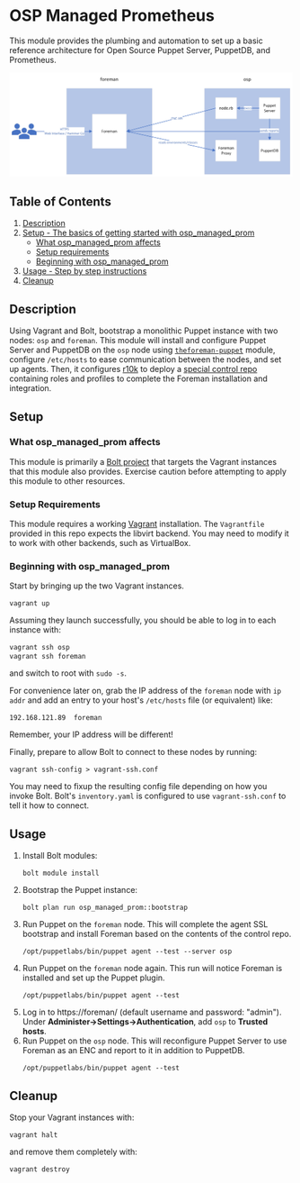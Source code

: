 # OSP Managed Prometheus

This module provides the plumbing and automation to set up a basic reference
architecture for Open Source Puppet Server, PuppetDB, and Prometheus.

![Workshop Architecture](.architecture.png)

## Table of Contents

1. [Description](#description)
1. [Setup - The basics of getting started with osp_managed_prom](#setup)
    * [What osp_managed_prom affects](#what-osp_managed_prom-affects)
    * [Setup requirements](#setup-requirements)
    * [Beginning with osp_managed_prom](#beginning-with-osp_managed_prom)
1. [Usage - Step by step instructions](#usage)
1. [Cleanup](#cleanup)
<!-- 1. [Limitations - OS compatibility, etc.](#limitations) -->
<!-- 1. [Development - Guide for contributing to the module](#development) -->

## Description

Using Vagrant and Bolt, bootstrap a monolithic Puppet instance with two nodes:
`osp` and `foreman`. This module will install and configure Puppet Server and
PuppetDB on the `osp` node using
[`theforeman-puppet`](https://forge.puppet.com/modules/theforeman/puppet/readme)
module, configure `/etc/hosts` to ease communication between the nodes, and set
up agents. Then, it configures [r10k](https://github.com/puppetlabs/r10k) to
deploy a [special control
repo](https://github.com/jameslikeslinux/osp-managed-prom-control-repo.git) containing
roles and profiles to complete the Foreman installation and integration.

## Setup

### What osp_managed_prom affects

This module is primarily a [Bolt
project](https://www.puppet.com/docs/bolt/latest/bolt.html) that targets the
Vagrant instances that this module also provides. Exercise caution before
attempting to apply this module to other resources.

### Setup Requirements

This module requires a working [Vagrant](https://www.vagrantup.com/)
installation. The `Vagrantfile` provided in this repo expects the libvirt
backend. You may need to modify it to work with other backends, such as
VirtualBox.

### Beginning with osp_managed_prom

Start by bringing up the two Vagrant instances.

```
vagrant up
```

Assuming they launch successfully, you should be able to log in to each
instance with:

```
vagrant ssh osp
vagrant ssh foreman
```

and switch to root with `sudo -s`.

For convenience later on, grab the IP address of the `foreman` node with `ip
addr` and add an entry to your host's `/etc/hosts` file (or equivalent) like:

```
192.168.121.89	foreman
```

Remember, your IP address will be different!

Finally, prepare to allow Bolt to connect to these nodes by running:

```
vagrant ssh-config > vagrant-ssh.conf
```

You may need to fixup the resulting config file depending on how you invoke
Bolt. Bolt's `inventory.yaml` is configured to use `vagrant-ssh.conf` to tell
it how to connect.

## Usage

1. Install Bolt modules:
    ```
    bolt module install
    ```
2. Bootstrap the Puppet instance:
    ```
    bolt plan run osp_managed_prom::bootstrap
    ```
3. Run Puppet on the `foreman` node. This will complete the agent SSL bootstrap
   and install Foreman based on the contents of the control repo.
    ```
    /opt/puppetlabs/bin/puppet agent --test --server osp
    ```
4. Run Puppet on the `foreman` node again. This run will notice Foreman is
   installed and set up the Puppet plugin.
    ```
    /opt/puppetlabs/bin/puppet agent --test
    ```
5. Log in to https://foreman/ (default username and password: "admin"). Under
   **Administer→Settings→Authentication**, add `osp` to **Trusted hosts**.
6. Run Puppet on the `osp` node. This will reconfigure Puppet Server to use
   Foreman as an ENC and report to it in addition to PuppetDB.
    ```
    /opt/puppetlabs/bin/puppet agent --test
    ```

## Cleanup

Stop your Vagrant instances with:

```
vagrant halt
```

and remove them completely with:

```
vagrant destroy
```

<!--
## Limitations

In the Limitations section, list any incompatibilities, known issues, or other
warnings.

## Development

In the Development section, tell other users the ground rules for contributing
to your project and how they should submit their work.

## Release Notes/Contributors/Etc. **Optional**

If you aren't using changelog, put your release notes here (though you should
consider using changelog). You can also add any additional sections you feel are
necessary or important to include here. Please use the `##` header.

[1]: https://puppet.com/docs/pdk/latest/pdk_generating_modules.html
[2]: https://puppet.com/docs/puppet/latest/puppet_strings.html
[3]: https://puppet.com/docs/puppet/latest/puppet_strings_style.html
-->
